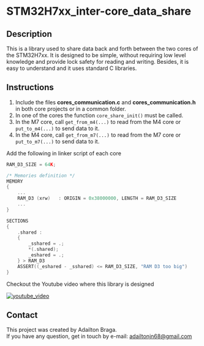 # STM32H7xx_inter-core_data_share

## Description

This is a library used to share data back and forth between the two cores of the STM32H7xx.
It is designed to be simple, without requiring low level knowledge and provide lock safety for reading and writing.
Besides, it is easy to understand and it uses standard C libraries.


## Instructions

1. Include the files **cores_communication.c** and **cores_communication.h** in both core projects or in a common folder.
2. In one of the cores the function `core_share_init()` must be called.
3. In the M7 core, call `get_from_m4(...)` to read from the M4 core or `put_to_m4(...)` to send data to it.
4. In the M4 core, call `get_from_m7(...)` to read from the M7 core or `put_to_m7(...)` to send data to it.


Add the following in linker script of each core
```c
RAM_D3_SIZE = 64K;

/* Memories definition */
MEMORY
{
    ...
    RAM_D3 (xrw)   : ORIGIN = 0x38000000, LENGTH = RAM_D3_SIZE
    ...
}

SECTIONS
{
    .shared :
    {
        _sshared = .;
        *(.shared);
        _eshared = .;
    } > RAM_D3
    ASSERT((_eshared - _sshared) <= RAM_D3_SIZE, "RAM D3 too big")
}
```

Checkout the Youtube video where this library is designed

[![youtube_video](https://img.youtube.com/vi/SJ_QxraXdHA/0.jpg)](https://www.youtube.com/watch?v=SJ_QxraXdHA  "youtube_video")

## Contact

This project was created by Adailton Braga.  
If you have any question, get in touch by e-mail: adailtonjn68@gmail.com
